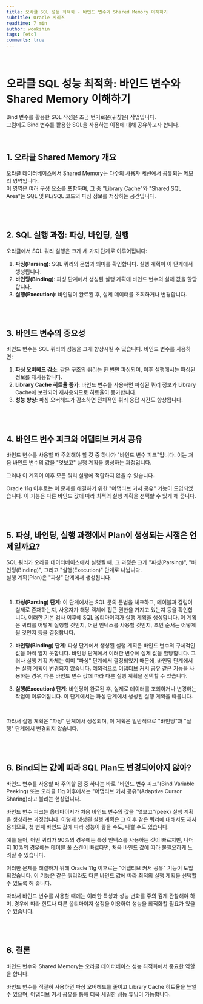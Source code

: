```yaml
---
title: 오라클 SQL 성능 최적화 - 바인드 변수와 Shared Memory 이해하기
subtitle: Oracle 시리즈
readtime: 7 min
author: wookshin
tags: [etc]
comments: true
---
```


<br/>

# 오라클 SQL 성능 최적화: 바인드 변수와 Shared Memory 이해하기

Bind 변수를 활용한 SQL 작성은 조금 번거로운(귀찮은) 작업입니다.  
그럼에도 Bind 변수를 활용한 SQL을 사용하는 이점에 대해 공유하고자 합니다.  

<br/>

## 1. 오라클 Shared Memory 개요

오라클 데이터베이스에서 Shared Memory는 다수의 사용자 세션에서 공유되는 메모리 영역입니다.  
이 영역은 여러 구성 요소를 포함하며, 그 중 "Library Cache"와 "Shared SQL Area"는 SQL 및 PL/SQL 코드의 파싱 정보를 저장하는 공간입니다.

<br/><br/>

## 2. SQL 실행 과정: 파싱, 바인딩, 실행

오라클에서 SQL 쿼리 실행은 크게 세 가지 단계로 이루어집니다:

1. **파싱(Parsing)**: SQL 쿼리의 문법과 의미를 확인합니다. 실행 계획이 이 단계에서 생성됩니다.
2. **바인딩(Binding)**: 파싱 단계에서 생성된 실행 계획에 바인드 변수의 실제 값을 할당합니다.
3. **실행(Execution)**: 바인딩이 완료된 후, 실제 데이터를 조회하거나 변경합니다.

<br/><br/>

## 3. 바인드 변수의 중요성

바인드 변수는 SQL 쿼리의 성능을 크게 향상시킬 수 있습니다. 바인드 변수를 사용하면:

1. **파싱 오버헤드 감소**: 같은 구조의 쿼리는 한 번만 파싱되며, 이후 실행에서는 파싱된 정보를 재사용합니다.
2. **Library Cache 히트율 증가**: 바인드 변수를 사용하면 파싱된 쿼리 정보가 Library Cache에 보관되어 재사용되므로 히트율이 증가합니다.
3. **성능 향상**: 파싱 오버헤드가 감소하면 전체적인 쿼리 응답 시간도 향상됩니다.

<br/><br/>

## 4. 바인드 변수 피크와 어댑티브 커서 공유

바인드 변수를 사용할 때 주의해야 할 것 중 하나가 "바인드 변수 피크"입니다. 이는 처음 바인드 변수의 값을 "엿보고" 실행 계획을 생성하는 과정입니다.  

그러나 이 계획이 이후 모든 쿼리 실행에 적합하지 않을 수 있습니다.

Oracle 11g 이후로는 이 문제를 해결하기 위한 "어댑티브 커서 공유" 기능이 도입되었습니다. 이 기능은 다른 바인드 값에 따라 최적의 실행 계획을 선택할 수 있게 해 줍니다.

<br/><br/>

## 5. 파싱, 바인딩, 실행 과정에서 Plan이 생성되는 시점은 언제일까요? 

SQL 쿼리가 오라클 데이터베이스에서 실행될 때, 그 과정은 크게 "파싱(Parsing)", "바인딩(Binding)", 그리고 "실행(Execution)" 단계로 나뉩니다.  
실행 계획(Plan)은 "파싱" 단계에서 생성됩니다.

<br/>

1. **파싱(Parsing) 단계**: 이 단계에서는 SQL 문의 문법을 체크하고, 테이블과 칼럼이 실제로 존재하는지, 사용자가 해당 객체에 접근 권한을 가지고 있는지 등을 확인합니다. 이러한 기본 검사 이후에 SQL 옵티마이저가 실행 계획을 생성합니다. 이 계획은 쿼리를 어떻게 실행할 것인지, 어떤 인덱스를 사용할 것인지, 조인 순서는 어떻게 될 것인지 등을 결정합니다.

2. **바인딩(Binding) 단계**: 파싱 단계에서 생성된 실행 계획은 바인드 변수의 구체적인 값을 아직 알지 못합니다. 바인딩 단계에서 이러한 변수에 실제 값을 할당합니다. 그러나 실행 계획 자체는 이미 "파싱" 단계에서 결정되었기 때문에, 바인딩 단계에서는 실행 계획이 변경되지 않습니다. 예외적으로 어댑티브 커서 공유 같은 기능을 사용하는 경우, 다른 바인드 변수 값에 따라 다른 실행 계획을 선택할 수 있습니다.

3. **실행(Execution) 단계**: 바인딩이 완료된 후, 실제로 데이터를 조회하거나 변경하는 작업이 이루어집니다. 이 단계에서는 파싱 단계에서 생성된 실행 계획을 따릅니다.

<br/>

따라서 실행 계획은 "파싱" 단계에서 생성되며, 이 계획은 일반적으로 "바인딩"과 "실행" 단계에서 변경되지 않습니다.

<br/><br/>

## 6. Bind되는 값에 따라 SQL Plan도 변경되어야지 않아?

바인드 변수를 사용할 때 주의할 점 중 하나는 바로 "바인드 변수 피크"(Bind Variable Peeking) 또는 오라클 11g 이후에서는 "어댑티브 커서 공유"(Adaptive Cursor Sharing)라고 불리는 현상입니다.

바인드 변수 피크는 옵티마이저가 처음 바인드 변수의 값을 "엿보고"(peek) 실행 계획을 생성하는 과정입니다. 이렇게 생성된 실행 계획은 그 이후 같은 쿼리에 대해서도 재사용되므로, 첫 번째 바인드 값에 따라 성능이 좋을 수도, 나쁠 수도 있습니다. 

예를 들어, 어떤 쿼리가 90%의 경우에는 특정 인덱스를 사용하는 것이 빠르지만, 나머지 10%의 경우에는 테이블 풀 스캔이 빠르다면, 처음 바인드 값에 따라 불필요하게 느려질 수 있습니다.

이러한 문제를 해결하기 위해 Oracle 11g 이후로는 "어댑티브 커서 공유" 기능이 도입되었습니다. 이 기능은 같은 쿼리라도 다른 바인드 값에 따라 최적의 실행 계획을 선택할 수 있도록 해 줍니다.

따라서 바인드 변수를 사용할 때에는 이러한 특성과 성능 변화를 주의 깊게 관찰해야 하며, 경우에 따라 힌트나 다른 옵티마이저 설정을 이용하여 성능을 최적화할 필요가 있을 수 있습니다.

<br/><br/>

## 6. 결론

바인드 변수와 Shared Memory는 오라클 데이터베이스 성능 최적화에서 중요한 역할을 합니다.

바인드 변수를 적절히 사용하면 파싱 오버헤드를 줄이고 Library Cache 히트율을 높일 수 있으며, 어댑티브 커서 공유를 통해 더욱 세밀한 성능 튜닝이 가능합니다.

<br/><br/><br/><br/><br/>
